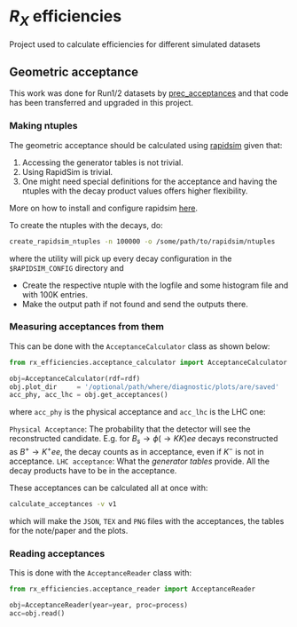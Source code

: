 # $R_X$ efficiencies

Project used to calculate efficiencies for different simulated datasets

## Geometric acceptance

This work was done for Run1/2 datasets by [prec_acceptances](https://gitlab.cern.ch/r_k/prec_acceptances/-/tree/master?ref_type=heads)
and that code has been transferred and upgraded in this project.

### Making ntuples

The geometric acceptance should be calculated using [rapidsim](https://github.com/gcowan/RapidSim)
given that:

1. Accessing the generator tables is not trivial.
1. Using RapidSim is trivial.
1. One might need special definitions for the acceptance and having the ntuples with the
decay product values offers higher flexibility.

More on how to install and configure rapidsim [here](doc/rapidsim.md).

To create the ntuples with the decays, do:

```bash
create_rapidsim_ntuples -n 100000 -o /some/path/to/rapidsim/ntuples
```

where the utility will pick up every decay configuration in the `$RAPIDSIM_CONFIG` directory and 

- Create the respective ntuple with the logfile and some histogram file and with 100K entries.
- Make the output path if not found and send the outputs there.

### Measuring acceptances from them

This can be done with the `AcceptanceCalculator` class as shown below:

```python
from rx_efficiencies.acceptance_calculator import AcceptanceCalculator

obj=AcceptanceCalculator(rdf=rdf)
obj.plot_dir     = '/optional/path/where/diagnostic/plots/are/saved'
acc_phy, acc_lhc = obj.get_acceptances()
```

where `acc_phy` is the physical acceptance and `acc_lhc` is the LHC one:

`Physical Acceptance`: The probability that the detector will see the reconstructed candidate. E.g. for $B_s\to\phi(\to KK)ee$ decays reconstructed as
$B^+\to K^+ee$, the decay counts as in acceptance, even if $K^-$ is not in acceptance.
`LHC acceptance`: What the _generator tables_ provide. All the decay products have to be in the acceptance.

These acceptances can be calculated all at once with:

```bash
calculate_acceptances -v v1
```

which will make the `JSON`, `TEX` and `PNG` files with the acceptances, the tables for the note/paper and the plots.

### Reading acceptances

This is done with the `AcceptanceReader` class with:

```python
from rx_efficiencies.acceptance_reader import AcceptanceReader

obj=AcceptanceReader(year=year, proc=process)
acc=obj.read()
```

